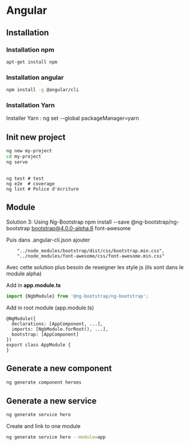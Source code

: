 # Angular


## Installation

### Installation npm
```bash
apt-get install npm
```

### Installation angular
```bash
npm install -g @angular/cli
```

### Installation Yarn
Installer Yarn :
ng set --global packageManager=yarn

## Init new project
```bash
ng new my-project
cd my-project
ng serve
```

##
```
ng test # test
ng e2e  # coverage
ng lint # Police d'écriture
```

## Module

Solution 3: Using Ng-Bootstrap
npm install --save @ng-bootstrap/ng-bootstrap bootstrap@4.0.0-alpha.6 font-awesome

Puis dans .angular-cli.json ajouter
```
    "../node_modules/bootstrap/dist/css/bootstrap.min.css",
    "../node_modules/font-awesome/css/font-awesome.min.css"
```

Avec cette solution plus besoin de reseigner les style js (ils sont dans le module alpha)



Add in **app.module.ts**

```python
import {NgbModule} from '@ng-bootstrap/ng-bootstrap';
```

Add in root module (app.module.ts)
```
@NgModule({
  declarations: [AppComponent, ...],
  imports: [NgbModule.forRoot(), ...],
  bootstrap: [AppComponent]
})
export class AppModule {
}
```

## Generate a new component
```bash
ng generate component heroes
```


## Generate a new service
```bash
ng generate service hero
```
Create and link to one module
```bash
ng generate service hero --module=app
```

